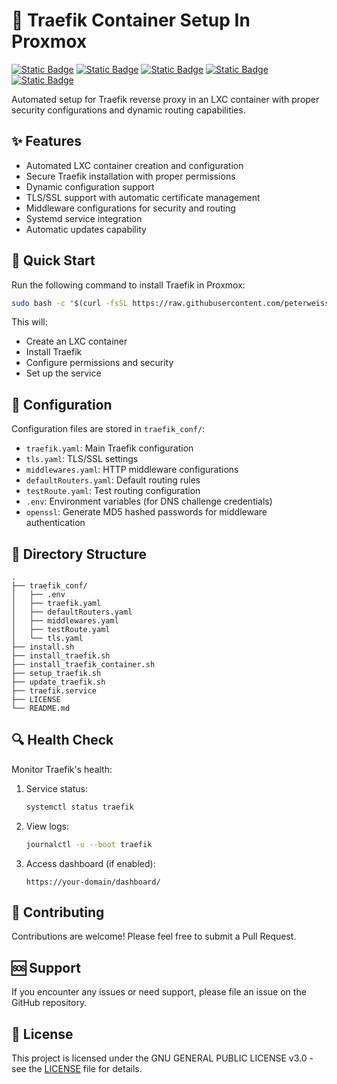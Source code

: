 # 💾 Traefik Container Setup In Proxmox
[![Static Badge](https://img.shields.io/badge/Container-LXC-white?style=flat&logo=linuxcontainers&logoColor=white&logoSize=auto&labelColor=black)](https://linuxcontainers.org/lxc/introduction/)
[![Static Badge](https://img.shields.io/badge/Ubuntu-24.04-white?style=flat&logo=ubuntu&logoColor=white&logoSize=auto&labelColor=black)](https://ubuntu.com/)
[![Static Badge](https://img.shields.io/badge/Traefik-Proxy-white?style=flat&logo=traefikproxy&logoColor=white&logoSize=auto&labelColor=black)](https://traefik.io/)
[![Static Badge](https://img.shields.io/badge/Bash-script-white?style=flat&logo=gnubash&logoColor=white&logoSize=auto&labelColor=black)](https://www.gnu.org/software/bash/)
[![Static Badge](https://img.shields.io/badge/GPL-V3-white?style=flat&logo=gnu&logoColor=white&logoSize=auto&labelColor=black)](https://www.gnu.org/licenses/gpl-3.0.en.html/)

Automated setup for Traefik reverse proxy in an LXC container with proper security configurations and dynamic routing capabilities.

## ✨ Features

- Automated LXC container creation and configuration
- Secure Traefik installation with proper permissions
- Dynamic configuration support
- TLS/SSL support with automatic certificate management
- Middleware configurations for security and routing
- Systemd service integration
- Automatic updates capability

## 🚀 Quick Start

Run the following command to install Traefik in Proxmox:

```bash
sudo bash -c "$(curl -fsSL https://raw.githubusercontent.com/peterweissdk/traefik/refs/heads/main/install.sh)"
```

This will:
- Create an LXC container
- Install Traefik
- Configure permissions and security
- Set up the service

## 🔧 Configuration

Configuration files are stored in `traefik_conf/`:
- `traefik.yaml`: Main Traefik configuration
- `tls.yaml`: TLS/SSL settings
- `middlewares.yaml`: HTTP middleware configurations
- `defaultRouters.yaml`: Default routing rules
- `testRoute.yaml`: Test routing configuration
- `.env`: Environment variables (for DNS challenge credentials)
- `openssl`: Generate MD5 hashed passwords for middleware authentication

## 📝 Directory Structure

```
.
├── traefik_conf/
│   ├── .env
│   ├── traefik.yaml
│   ├── defaultRouters.yaml
│   ├── middlewares.yaml
│   ├── testRoute.yaml
│   └── tls.yaml
├── install.sh
├── install_traefik.sh
├── install_traefik_container.sh
├── setup_traefik.sh
├── update_traefik.sh
├── traefik.service
├── LICENSE
└── README.md
```

## 🔍 Health Check

Monitor Traefik's health:
1. Service status:
   ```bash
   systemctl status traefik
   ```
2. View logs:
   ```bash
   journalctl -u --boot traefik
   ```
3. Access dashboard (if enabled):
   ```
   https://your-domain/dashboard/
   ```
## 🤝 Contributing

Contributions are welcome! Please feel free to submit a Pull Request.

## 🆘 Support

If you encounter any issues or need support, please file an issue on the GitHub repository.

## 📄 License

This project is licensed under the GNU GENERAL PUBLIC LICENSE v3.0 - see the [LICENSE](LICENSE) file for details.
